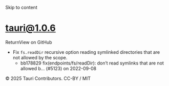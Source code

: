 Skip to content
# tauri@1.0.6
ReturnView on GitHub
  * Fix `fs.readDir` recursive option reading symlinked directories that are not allowed by the scope. 
    * bb178829 fix(endpoints/fs/readDir): don’t read symlinks that are not allowed b… (#5123) on 2022-09-08


© 2025 Tauri Contributors. CC-BY / MIT
